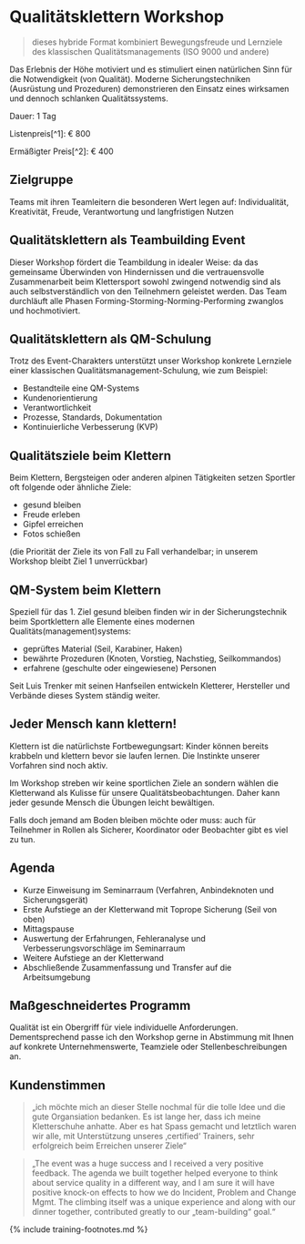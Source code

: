 # Qualitätsklettern Workshop

> dieses hybride Format kombiniert Bewegungsfreude und Lernziele des klassischen Qualitätsmanagements (ISO 9000 und andere)

Das Erlebnis der Höhe motiviert und es stimuliert einen natürlichen Sinn für die Notwendigkeit (von Qualität). Moderne Sicherungstechniken (Ausrüstung und Prozeduren) demonstrieren den Einsatz eines wirksamen und dennoch schlanken Qualitätssystems.

Dauer: 1 Tag

Listenpreis[^1]: € 800

Ermäßigter Preis[^2]: € 400

## Zielgruppe

Teams mit ihren Teamleitern die besonderen Wert legen auf: Individualität, Kreativität, Freude, Verantwortung und langfristigen Nutzen

## Qualitätsklettern als Teambuilding Event

Dieser Workshop fördert die Teambildung in idealer Weise: da das gemeinsame Überwinden von Hindernissen und die vertrauensvolle Zusammenarbeit beim Klettersport sowohl zwingend notwendig sind als auch selbstverständlich von den Teilnehmern geleistet werden. Das Team durchläuft alle Phasen Forming-Storming-Norming-Performing zwanglos und hochmotiviert.

## Qualitätsklettern als QM-Schulung

Trotz des Event-Charakters unterstützt unser Workshop konkrete Lernziele einer klassischen Qualitätsmanagement-Schulung, wie zum Beispiel:

* Bestandteile eine QM-Systems
* Kundenorientierung
* Verantwortlichkeit
* Prozesse, Standards, Dokumentation
* Kontinuierliche Verbesserung (KVP)

## Qualitätsziele beim Klettern

Beim Klettern, Bergsteigen oder anderen alpinen Tätigkeiten setzen Sportler oft folgende oder ähnliche Ziele:

* gesund bleiben
* Freude erleben
* Gipfel erreichen
* Fotos schießen

(die Priorität der Ziele its von Fall zu Fall verhandelbar; in unserem Workshop bleibt Ziel 1 unverrückbar)

## QM-System beim Klettern

Speziell für das 1. Ziel gesund bleiben finden wir in der Sicherungstechnik beim Sportklettern alle Elemente eines modernen Qualitäts(management)systems:

* geprüftes Material (Seil, Karabiner, Haken)
* bewährte Prozeduren (Knoten, Vorstieg, Nachstieg, Seilkommandos)
* erfahrene (geschulte oder eingewiesene) Personen

Seit Luis Trenker mit seinen Hanfseilen entwickeln Kletterer, Hersteller und Verbände dieses System ständig weiter.

## Jeder Mensch kann klettern!

Klettern ist die natürlichste Fortbewegungsart: Kinder können bereits krabbeln und klettern bevor sie laufen lernen. Die Instinkte unserer Vorfahren sind noch aktiv.

Im Workshop streben wir keine sportlichen Ziele an sondern wählen die Kletterwand als Kulisse für unsere Qualitätsbeobachtungen. Daher kann jeder gesunde Mensch die Übungen leicht bewältigen.

Falls doch jemand am Boden bleiben möchte oder muss: auch für Teilnehmer in Rollen als Sicherer, Koordinator oder Beobachter gibt es viel zu tun.

## Agenda

* Kurze Einweisung im Seminarraum (Verfahren, Anbindeknoten und Sicherungsgerät)
* Erste Aufstiege an der Kletterwand mit Toprope Sicherung (Seil von oben)
* Mittagspause
* Auswertung der Erfahrungen, Fehleranalyse und Verbesserungsvorschläge im Seminarraum
* Weitere Aufstiege an der Kletterwand
* Abschließende Zusammenfassung und Transfer auf die Arbeitsumgebung

## Maßgeschneidertes Programm

Qualität ist ein Obergriff für viele individuelle Anforderungen. Dementsprechend passe ich den Workshop gerne in Abstimmung mit Ihnen auf konkrete Unternehmenswerte, Teamziele oder Stellenbeschreibungen an.

## Kundenstimmen

> „ich möchte mich an dieser Stelle nochmal für die tolle Idee und die gute Organsiation bedanken. Es ist lange her, dass ich meine Kletterschuhe anhatte. Aber es hat Spass gemacht und letztlich waren wir alle, mit Unterstützung unseres ‚certified‘ Trainers, sehr erfolgreich beim Erreichen unserer Ziele“

> „The event was a huge success and I received a very positive feedback. The agenda we built together helped everyone to think about service quality in a different way, and I am sure it will have positive knock-on effects to how we do Incident, Problem and Change Mgmt. The climbing itself was a unique experience and along with our dinner together, contributed greatly to our „team-building“ goal.“

{% include training-footnotes.md %}
